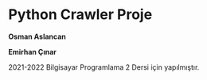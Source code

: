 # Python Crawler Proje
**Osman Aslancan**

**Emirhan Çınar**

2021-2022 Bilgisayar Programlama 2 Dersi için yapılmıştır.